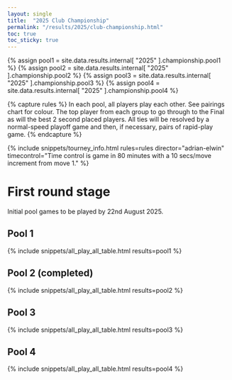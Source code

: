 ```yaml
---
layout: single
title:  "2025 Club Championship"
permalink: "/results/2025/club-championship.html"
toc: true
toc_sticky: true
---
```


{% assign pool1 = site.data.results.internal[ "2025" ].championship.pool1 %}
{% assign pool2 = site.data.results.internal[ "2025" ].championship.pool2 %}
{% assign pool3 = site.data.results.internal[ "2025" ].championship.pool3 %}
{% assign pool4 = site.data.results.internal[ "2025" ].championship.pool4 %}

{% capture rules %}
In each pool, all players play each other. See pairings chart for colour.
The top player from each group to go through to the Final as will the best 2 second placed players.
All ties will be resolved by a normal-speed playoff game and then, if necessary, pairs of rapid-play game.
{% endcapture %}

{% include snippets/tourney_info.html rules=rules director="adrian-elwin" timecontrol="Time control is game in 80 minutes with a 10 secs/move increment from move 1." %}

# First round stage

Initial pool games to be played by 22nd August 2025.

## Pool 1

{% include snippets/all_play_all_table.html results=pool1 %}

## Pool 2 (completed)

{% include snippets/all_play_all_table.html results=pool2 %}

## Pool 3

{% include snippets/all_play_all_table.html results=pool3 %}

## Pool 4

{% include snippets/all_play_all_table.html results=pool4 %}
